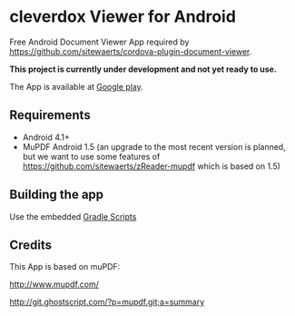 cleverdox Viewer for Android
============================

Free Android Document Viewer App required by https://github.com/sitewaerts/cordova-plugin-document-viewer.

**This project is currently under development and not yet ready to use.**

The App is available at [Google play](https://play.google.com/store/apps/details?id=de.sitewaerts.cleverdox.viewer).

## Requirements ##

* Android 4.1+
* MuPDF Android 1.5 (an upgrade to the most recent version is planned, but we want to use some features of https://github.com/sitewaerts/zReader-mupdf which is based on 1.5)

## Building the app ##

Use the embedded [Gradle Scripts](./buildscripts/)


## Credits ##

This App is based on muPDF:

http://www.mupdf.com/

http://git.ghostscript.com/?p=mupdf.git;a=summary

